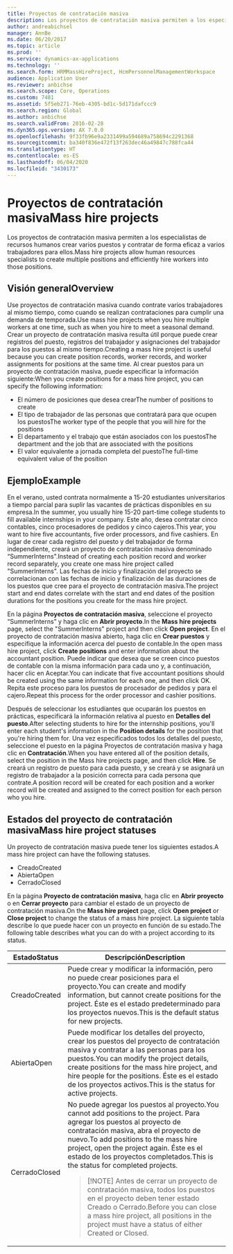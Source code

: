 ```yaml
---
title: Proyectos de contratación masiva
description: Los proyectos de contratación masiva permiten a los especialistas de recursos humanos crear varios puestos y contratar de forma eficaz a varios trabajadores para ellos.
author: andreabichsel
manager: AnnBe
ms.date: 06/20/2017
ms.topic: article
ms.prod: ''
ms.service: dynamics-ax-applications
ms.technology: ''
ms.search.form: HRMMassHireProject, HcmPersonnelManagementWorkspace
audience: Application User
ms.reviewer: anbichse
ms.search.scope: Core, Operations
ms.custom: 7481
ms.assetid: 5f5eb271-76eb-4305-bd1c-5d171dafccc9
ms.search.region: Global
ms.author: anbichse
ms.search.validFrom: 2016-02-28
ms.dyn365.ops.version: AX 7.0.0
ms.openlocfilehash: 9f33fb96e9a2331499a594689a758694c2291368
ms.sourcegitcommit: ba340f836e472f13f263dec46a49847c788fca44
ms.translationtype: HT
ms.contentlocale: es-ES
ms.lasthandoff: 06/04/2020
ms.locfileid: "3430173"
---
```

# <a name="mass-hire-projects"></a><span data-ttu-id="a0c4b-103">Proyectos de contratación masiva</span><span class="sxs-lookup"><span data-stu-id="a0c4b-103">Mass hire projects</span></span>



<span data-ttu-id="a0c4b-104">Los proyectos de contratación masiva permiten a los especialistas de recursos humanos crear varios puestos y contratar de forma eficaz a varios trabajadores para ellos.</span><span class="sxs-lookup"><span data-stu-id="a0c4b-104">Mass hire projects allow human resources specialists to create multiple positions and efficiently hire workers into those positions.</span></span>

## <a name="overview"></a><span data-ttu-id="a0c4b-105">Visión general</span><span class="sxs-lookup"><span data-stu-id="a0c4b-105">Overview</span></span>

<span data-ttu-id="a0c4b-106">Use proyectos de contratación masiva cuando contrate varios trabajadores al mismo tiempo, como cuando se realizan contrataciones para cumplir una demanda de temporada.</span><span class="sxs-lookup"><span data-stu-id="a0c4b-106">Use mass hire projects when you hire multiple workers at one time, such as when you hire to meet a seasonal demand.</span></span> <span data-ttu-id="a0c4b-107">Crear un proyecto de contratación masiva resulta útil porque puede crear registros del puesto, registros del trabajador y asignaciones del trabajador para los puestos al mismo tiempo.</span><span class="sxs-lookup"><span data-stu-id="a0c4b-107">Creating a mass hire project is useful because you can create position records, worker records, and worker assignments for positions at the same time.</span></span> <span data-ttu-id="a0c4b-108">Al crear puestos para un proyecto de contratación masiva, puede especificar la información siguiente:</span><span class="sxs-lookup"><span data-stu-id="a0c4b-108">When you create positions for a mass hire project, you can specify the following information:</span></span>

- <span data-ttu-id="a0c4b-109">El número de posiciones que desea crear</span><span class="sxs-lookup"><span data-stu-id="a0c4b-109">The number of positions to create</span></span>
- <span data-ttu-id="a0c4b-110">El tipo de trabajador de las personas que contratará para que ocupen los puestos</span><span class="sxs-lookup"><span data-stu-id="a0c4b-110">The worker type of the people that you will hire for the positions</span></span>
- <span data-ttu-id="a0c4b-111">El departamento y el trabajo que están asociados con los puestos</span><span class="sxs-lookup"><span data-stu-id="a0c4b-111">The department and the job that are associated with the positions</span></span>
- <span data-ttu-id="a0c4b-112">El valor equivalente a jornada completa del puesto</span><span class="sxs-lookup"><span data-stu-id="a0c4b-112">The full-time equivalent value of the position</span></span>

## <a name="example"></a><span data-ttu-id="a0c4b-113">Ejemplo</span><span class="sxs-lookup"><span data-stu-id="a0c4b-113">Example</span></span>

<span data-ttu-id="a0c4b-114">En el verano, usted contrata normalmente a 15-20 estudiantes universitarios a tiempo parcial para suplir las vacantes de prácticas disponibles en su empresa.</span><span class="sxs-lookup"><span data-stu-id="a0c4b-114">In the summer, you usually hire 15-20 part-time college students to fill available internships in your company.</span></span> <span data-ttu-id="a0c4b-115">Este año, desea contratar cinco contables, cinco procesadores de pedidos y cinco cajeros.</span><span class="sxs-lookup"><span data-stu-id="a0c4b-115">This year, you want to hire five accountants, five order processors, and five cashiers.</span></span> <span data-ttu-id="a0c4b-116">En lugar de crear cada registro del puesto y del trabajador de forma independiente, creará un proyecto de contratación masiva denominado “SummerInterns".</span><span class="sxs-lookup"><span data-stu-id="a0c4b-116">Instead of creating each position record and worker record separately, you create one mass hire project called "SummerInterns".</span></span> <span data-ttu-id="a0c4b-117">Las fechas de inicio y finalización del proyecto se correlacionan con las fechas de inicio y finalización de las duraciones de los puestos que cree para el proyecto de contratación masiva.</span><span class="sxs-lookup"><span data-stu-id="a0c4b-117">The project start and end dates correlate with the start and end dates of the position durations for the positions you create for the mass hire project.</span></span>

<span data-ttu-id="a0c4b-118">En la página **Proyectos de contratación masiva**, seleccione el proyecto “SummerInterns” y haga clic en **Abrir proyecto**.</span><span class="sxs-lookup"><span data-stu-id="a0c4b-118">In the **Mass hire projects** page, select the "SummerInterns" project and then click **Open project**.</span></span> <span data-ttu-id="a0c4b-119">En el proyecto de contratación masiva abierto, haga clic en **Crear puestos** y especifique la información acerca del puesto de contable.</span><span class="sxs-lookup"><span data-stu-id="a0c4b-119">In the open mass hire project, click **Create positions** and enter information about the accountant position.</span></span> <span data-ttu-id="a0c4b-120">Puede indicar que desea que se creen cinco puestos de contable con la misma información para cada uno y, a continuación, hacer clic en Aceptar.</span><span class="sxs-lookup"><span data-stu-id="a0c4b-120">You can indicate that five accountant positions should be created using the same information for each one, and then click OK.</span></span> <span data-ttu-id="a0c4b-121">Repita este proceso para los puestos de procesador de pedidos y para el cajero.</span><span class="sxs-lookup"><span data-stu-id="a0c4b-121">Repeat this process for the order processor and cashier positions.</span></span>

<span data-ttu-id="a0c4b-122">Después de seleccionar los estudiantes que ocuparán los puestos en prácticas, especificará la información relativa al puesto en **Detalles del puesto**.</span><span class="sxs-lookup"><span data-stu-id="a0c4b-122">After selecting students to hire for the internship positions, you'll enter each student's information in the **Position details** for the position that you're hiring them for.</span></span> <span data-ttu-id="a0c4b-123">Una vez especificados todos los detalles del puesto, seleccione el puesto en la página Proyectos de contratación masiva y haga clic en **Contratación**.</span><span class="sxs-lookup"><span data-stu-id="a0c4b-123">When you have entered all of the position details, select the position in the Mass hire projects page, and then click **Hire**.</span></span> <span data-ttu-id="a0c4b-124">Se creará un registro de puesto para cada puesto, y se creará y se asignará un registro de trabajador a la posición correcta para cada persona que contrate.</span><span class="sxs-lookup"><span data-stu-id="a0c4b-124">A position record will be created for each position and a worker record will be created and assigned to the correct position for each person who you hire.</span></span>

## <a name="mass-hire-project-statuses"></a><span data-ttu-id="a0c4b-125">Estados del proyecto de contratación masiva</span><span class="sxs-lookup"><span data-stu-id="a0c4b-125">Mass hire project statuses</span></span>

<span data-ttu-id="a0c4b-126">Un proyecto de contratación masiva puede tener los siguientes estados.</span><span class="sxs-lookup"><span data-stu-id="a0c4b-126">A mass hire project can have the following statuses.</span></span>

- <span data-ttu-id="a0c4b-127">Creado</span><span class="sxs-lookup"><span data-stu-id="a0c4b-127">Created</span></span>
- <span data-ttu-id="a0c4b-128">Abierta</span><span class="sxs-lookup"><span data-stu-id="a0c4b-128">Open</span></span>
- <span data-ttu-id="a0c4b-129">Cerrado</span><span class="sxs-lookup"><span data-stu-id="a0c4b-129">Closed</span></span>

<span data-ttu-id="a0c4b-130">En la página **Proyecto de contratación masiva**, haga clic en **Abrir proyecto** o en **Cerrar proyecto** para cambiar el estado de un proyecto de contratación masiva.</span><span class="sxs-lookup"><span data-stu-id="a0c4b-130">On the **Mass hire project** page, click **Open project** or **Close project** to change the status of a mass hire project.</span></span> <span data-ttu-id="a0c4b-131">La siguiente tabla describe lo que puede hacer con un proyecto en función de su estado.</span><span class="sxs-lookup"><span data-stu-id="a0c4b-131">The following table describes what you can do with a project according to its status.</span></span>

<table>
<thead>
<tr>
<th><span data-ttu-id="a0c4b-132">Estado</span><span class="sxs-lookup"><span data-stu-id="a0c4b-132">Status</span></span></th>
<th><span data-ttu-id="a0c4b-133">Descripción</span><span class="sxs-lookup"><span data-stu-id="a0c4b-133">Description</span></span></th>
</tr>
</thead>
<tbody>
<tr>
<td><span data-ttu-id="a0c4b-134">Creado</span><span class="sxs-lookup"><span data-stu-id="a0c4b-134">Created</span></span></td>
<td><span data-ttu-id="a0c4b-135">Puede crear y modificar la información, pero no puede crear posiciones para el proyecto.</span><span class="sxs-lookup"><span data-stu-id="a0c4b-135">You can create and modify information, but cannot create positions for the project.</span></span> <span data-ttu-id="a0c4b-136">Éste es el estado predeterminado para los proyectos nuevos.</span><span class="sxs-lookup"><span data-stu-id="a0c4b-136">This is the default status for new projects.</span></span></td>
</tr>
<tr>
<td><span data-ttu-id="a0c4b-137">Abierta</span><span class="sxs-lookup"><span data-stu-id="a0c4b-137">Open</span></span></td>
<td><span data-ttu-id="a0c4b-138">Puede modificar los detalles del proyecto, crear los puestos del proyecto de contratación masiva y contratar a las personas para los puestos.</span><span class="sxs-lookup"><span data-stu-id="a0c4b-138">You can modify the project details, create positions for the mass hire project, and hire people for the positions.</span></span> <span data-ttu-id="a0c4b-139">Éste es el estado de los proyectos activos.</span><span class="sxs-lookup"><span data-stu-id="a0c4b-139">This is the status for active projects.</span></span></td>
</tr>
<tr>
<td><span data-ttu-id="a0c4b-140">Cerrado</span><span class="sxs-lookup"><span data-stu-id="a0c4b-140">Closed</span></span></td>
<td><span data-ttu-id="a0c4b-141">No puede agregar los puestos al proyecto.</span><span class="sxs-lookup"><span data-stu-id="a0c4b-141">You cannot add positions to the project.</span></span> <span data-ttu-id="a0c4b-142">Para agregar los puestos al proyecto de contratación masiva, abra el proyecto de nuevo.</span><span class="sxs-lookup"><span data-stu-id="a0c4b-142">To add positions to the mass hire project, open the project again.</span></span> <span data-ttu-id="a0c4b-143">Éste es el estado de los proyectos completados.</span><span class="sxs-lookup"><span data-stu-id="a0c4b-143">This is the status for completed projects.</span></span>
<blockquote>[!NOTE] <span data-ttu-id="a0c4b-144">Antes de cerrar un proyecto de contratación masiva, todos los puestos en el proyecto deben tener estado Creado o Cerrado.</span><span class="sxs-lookup"><span data-stu-id="a0c4b-144">Before you can close a mass hire project, all positions in the project must have a status of either Created or Closed.</span></span></blockquote>
</td>
</tr>
</tbody>
</table>
